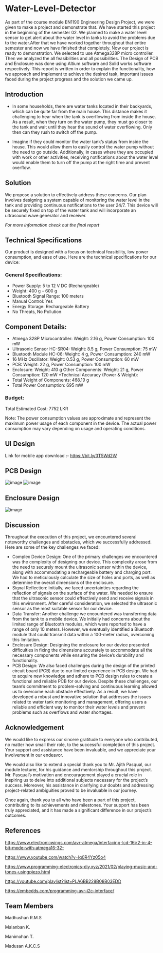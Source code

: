 # Water-Level-Detector
As part of the course module EN1190 Engineering Design Project, we were given to make a project and demonstrate that. We have started this project in the beginning of the semester 02. We planned to make a water level sensor to get alert about the water level in tanks to avoid the problems due to the water.After that we have worked together throughout that entire semester and now we have finished that completely. Now our project is ready to demonstration. We selected to use Atmega328P micro controller. Then we analyzed the all feasibilities and all possibilities. The Design of PCB and Enclosure was done using Altium software and Solid works software respectively. This report is written in order to explain the functionality, how we approach and implement to achieve the desired task, important issues faced during the project progress and the solution we came up.

## Introduction
* In some households, there are water tanks located in their backyards, which can be quite far from the main house. This distance makes it challenging to hear when the tank is overflowing from inside the house. As a result, when they turn on the water pump, they must go closer to the tank and wait until they hear the sound of water overflowing. Only then can they rush to switch off the pump.

* Imagine if they could monitor the water tank’s status from inside the house. This would allow them to easily control the water pump without the need to go outside. Additionally, in cases where they are occupied with work or other activities, receiving notifications about the water level would enable them to turn off the pump at the right time and prevent overflow.


## Solution
We propose a solution to effectively address these concerns. Our plan involves designing a system capable of monitoring the water level in the tank and providing continuous notifications to the user 24/7. This device will be securely fixed on top of the water tank and will incorporate an ultrasound wave generator and receiver.

*For more information check out the final report*

## Technical Specifications
Our product is designed with a focus on technical feasibility, low power consumption, and ease of use. Here are the technical specifications for our device:

### General Specifications:

* Power Supply: 5 to 12 V DC (Rechargeable)
* Weight: 400 g – 600 g
* Bluetooth Signal Range: 100 meters
* Manual Control: Yes
* Energy Storage: Rechargeable Battery
* No Threats, No Pollution
  
## Component Details:
* Atmega 328P Microcontroller: Weight: 2.16 g, Power Consumption: 100 mW
* Ultrasonic Sensor HC-SR04: Weight: 8.5 g, Power Consumption: 75 mW
* Bluetooth Module HC-06: Weight: 4 g, Power Consumption: 240 mW
* 16 MHz Oscillator: Weight: 0.53 g, Power Consumption: 60 mW
* PCB: Weight: 22 g, Power Consumption: 100 mW
* Enclosure: Weight: 410 g
Other Components: Weight: 21 g, Power Consumption: 120 mW
*Technical Accuracy (Power & Weight):
* Total Weight of Components: 468.19 g
* Total Power Consumption: 695 mW
  
### Budget:
Total Estimated Cost: 7752 LKR

Note: The power consumption values are approximate and represent the maximum power usage of each component in the device. The actual power consumption may vary depending on usage and operating conditions.

## UI Design
Link for mobile app download :- https://bit.ly/3T5Wd2W

## PCB Design
![image](https://github.com/malanban/Water-Level-Detector/assets/131769448/653e92af-0ca4-4ddc-ae53-f8bfe1b93b7e)
![image](https://github.com/malanban/Water-Level-Detector/assets/131769448/51183332-7342-4e12-a456-802412e7ccbe)


## Enclosure Design
![image](https://github.com/malanban/Water-Level-Detector/assets/131769448/f33f0dc7-e3fb-4ced-ba70-5ebca97d06e1)


## Discussion
Throughout the execution of this project, we encountered several noteworthy challenges and obstacles, which we successfully addressed. Here are some of the key challenges we faced:

* Complex Device Design: One of the primary challenges we encountered was the complexity of designing our device. This complexity arose from the need to securely mount the ultrasonic sensor within the device, along with accommodating a rechargeable battery and charging port. We had to meticulously calculate the size of holes and ports, as well as determine the overall dimensions of the enclosure.
* Signal Reflection: Initially, we faced uncertainties regarding the reflection of signals on the surface of the water. We needed to ensure that the ultrasonic sensor could effectively send and receive signals in this environment. After careful consideration, we selected the ultrasonic sensor as the most suitable sensor for our device.
* Data Transfer: Another challenge we encountered was transferring data from the tank to a mobile device. We initially had concerns about the limited range of Bluetooth modules, which were reported to have a range of only 10 meters. However, we eventually identified a Bluetooth module that could transmit data within a 100-meter radius, overcoming this limitation.
* Enclosure Design: Designing the enclosure for our device presented difficulties in fixing the dimensions accurately to accommodate all the necessary components while ensuring the device’s durability and functionality.
* PCB Design: We also faced challenges during the design of the printed circuit board (PCB) due to our limited experience in PCB design. We had to acquire new knowledge and adhere to PCB design rules to create a functional and reliable PCB for our device.
Despite these challenges, our team’s commitment to problem-solving and continuous learning allowed us to overcome each obstacle effectively. As a result, we have developed a robust and innovative solution that addresses the issues related to water tank monitoring and management, offering users a reliable and efficient way to monitor their water levels and prevent problems such as overflows and water shortages.

## Acknowledgement
We would like to express our sincere gratitude to everyone who contributed, no matter how small their role, to the successful completion of this project. Your support and assistance have been invaluable, and we appreciate your involvement in our endeavor.

We would also like to extend a special thank you to Mr. Ajith Pasqual, our module lecturer, for his guidance and mentorship throughout this project. Mr. Pasqual’s motivation and encouragement played a crucial role in inspiring us to delve into additional subjects necessary for the project’s success. Moreover, his assistance in clarifying our doubts and addressing project-related ambiguities proved to be invaluable in our journey.

Once again, thank you to all who have been a part of this project, contributing to its achievements and milestones. Your support has been truly appreciated, and it has made a significant difference in our project’s outcomes.

## References
https://www.electronicwings.com/avr-atmega/interfacing-lcd-16×2-in-4-bit-mode-with-atmega16-32-

https://www.youtube.com/watch?v=lq0R4Yz05o4

https://www.programming-electronics-diy.xyz/2021/02/playing-music-and-tones-usingpiezo.html

https://youtube.com/playlist?list=PLA6BB228B08B03EDD

https://embedds.com/programming-avr-i2c-interface/

## Team Members
Madhushan R.M.S

Malanban K.

Manimohan T.

Madusan A.K.C.S

